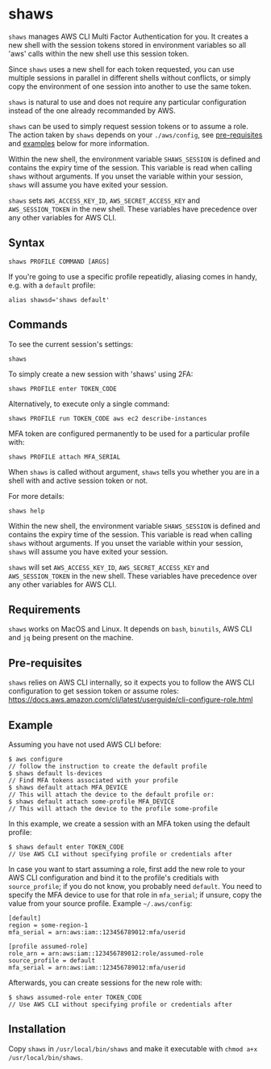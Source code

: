 # shaws

`shaws` manages AWS CLI Multi Factor Authentication for you. It
creates a new shell with the session tokens stored in environment
variables so all 'aws' calls within the new shell use this session
token.

Since `shaws` uses a new shell for each token requested, you can use
multiple sessions in parallel in different shells without conflicts,
or simply copy the environment of one session into another to use the
same token.

`shaws` is natural to use and does not require any particular
configuration instead of the one already recommanded by AWS.

`shaws` can be used to simply request session tokens or to assume a role. The
action taken by `shaws` depends on your `./aws/config`, see
[pre-requisites](#Pre-requisites) and [examples](#Examples) below for more
information.

Within the new shell, the environment variable `SHAWS_SESSION` is
defined and contains the expiry time of the session. This variable is
read when calling `shaws` without arguments. If you unset the variable
within your session, `shaws` will assume you have exited your session.

`shaws` sets `AWS_ACCESS_KEY_ID`, `AWS_SECRET_ACCESS_KEY` and
`AWS_SESSION_TOKEN` in the new shell. These variables have precedence
over any other variables for AWS CLI.


## Syntax

    shaws PROFILE COMMAND [ARGS]

If you're going to use a specific profile repeatidly, aliasing comes
in handy, e.g. with a `default` profile:

    alias shawsd='shaws default'


## Commands

To see the current session's settings:

    shaws


To simply create a new session with 'shaws' using 2FA:

    shaws PROFILE enter TOKEN_CODE


Alternatively, to execute only a single command:

    shaws PROFILE run TOKEN_CODE aws ec2 describe-instances


MFA token are configured permanently to be used for a particular profile with:

    shaws PROFILE attach MFA_SERIAL


When `shaws` is called without argument, `shaws` tells you whether you are in a
shell with and active session token or not.


For more details:

    shaws help


Within the new shell, the environment variable `SHAWS_SESSION` is defined and
contains the expiry time of the session. This variable is read when calling
`shaws` without arguments. If you unset the variable within your session,
`shaws` will assume you have exited your session.

`shaws` will set `AWS_ACCESS_KEY_ID`, `AWS_SECRET_ACCESS_KEY` and
`AWS_SESSION_TOKEN` in the new shell. These variables have precedence over any
other variables for AWS CLI.


## Requirements

`shaws` works on MacOS and Linux. It depends on `bash`, `binutils`, AWS CLI and
`jq` being present on the machine.


## Pre-requisites

`shaws` relies on AWS CLI internally, so it expects you to follow the
AWS CLI configuration to get session token or assume roles:
https://docs.aws.amazon.com/cli/latest/userguide/cli-configure-role.html


## Example

Assuming you have not used AWS CLI before:

    $ aws configure
    // follow the instruction to create the default profile
    $ shaws default ls-devices
    // Find MFA tokens associated with your profile
    $ shaws default attach MFA_DEVICE
    // This will attach the device to the default profile or:
    $ shaws default attach some-profile MFA_DEVICE
    // This will attach the device to the profile some-profile


In this example, we create a session with an MFA token using the default
profile:

    $ shaws default enter TOKEN_CODE
    // Use AWS CLI without specifying profile or credentials after


In case you want to start assuming a role, first add the new role to your AWS
CLI configuration and bind it to the profile's creditials with `source_profile`;
if you do not know, you probably need `default`. You need to specify the MFA
device to use for that role in `mfa_serial`; if unsure, copy the value from your
source profile. Example `~/.aws/config`:

    [default]
    region = some-region-1
    mfa_serial = arn:aws:iam::123456789012:mfa/userid
    
    [profile assumed-role]
    role_arn = arn:aws:iam::123456789012:role/assumed-role
    source_profile = default
    mfa_serial = arn:aws:iam::123456789012:mfa/userid

Afterwards, you can create sessions for the new role with:

    $ shaws assumed-role enter TOKEN_CODE
    // Use AWS CLI without specifying profile or credentials after


## Installation

Copy `shaws` in `/usr/local/bin/shaws` and make it executable with `chmod a+x
/usr/local/bin/shaws`.
